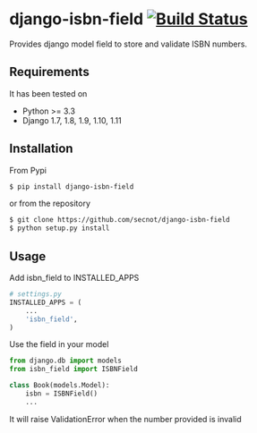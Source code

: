 # django-isbn-field [![Build Status](https://travis-ci.org/secnot/django-isbn-field.svg?branch=develop)](https://travis-ci.org/secnot/django-isbn-field)

Provides django model field to store and validate ISBN numbers.

## Requirements

It has been tested on

* Python >= 3.3
* Django 1.7, 1.8, 1.9, 1.10, 1.11

## Installation

From Pypi

```bash
$ pip install django-isbn-field
```

or from the repository

```bash
$ git clone https://github.com/secnot/django-isbn-field
$ python setup.py install
```

## Usage 

Add isbn_field to INSTALLED_APPS

```python
# settings.py
INSTALLED_APPS = (
	...
	'isbn_field',
)
```

Use the field in your model

```python
from django.db import models
from isbn_field import ISBNField

class Book(models.Model):
	isbn = ISBNField()
	...
```

It will raise ValidationError when the number provided is invalid
